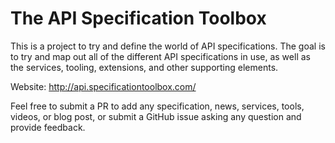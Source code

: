 # The API Specification Toolbox
This is a project to try and define the world of API specifications. The goal is to try and map out all of the different API specifications in use, as well as the services, tooling, extensions, and other supporting elements.

Website: http://api.specificationtoolbox.com/

Feel free to submit a PR to add any specification, news, services, tools, videos, or blog post, or submit a GitHub issue asking any question and provide feedback.
